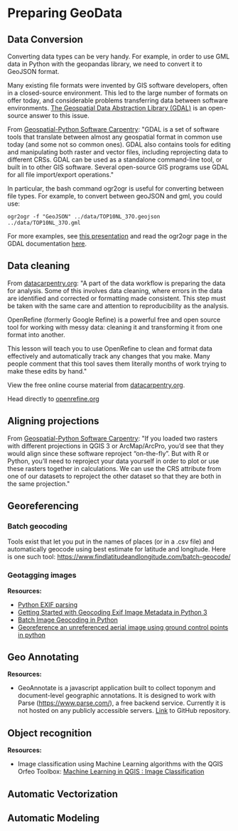 # Preparing GeoData
## Data Conversion
Converting data types can be very handy. For example, in order to use GML data in Python with the geopandas library, we need to convert it to GeoJSON format.

Many existing file formats were invented by GIS software developers, often in a closed-source environment. This led to the large number of formats on offer today, and considerable problems transferring data between software environments. [The Geospatial Data Abstraction Library (GDAL)](https://gdal.org/) is an open-source answer to this issue.

From [Geospatial-Python Software Carpentry](https://carpentries-incubator.github.io/geospatial-python/03-crs/index.html): "GDAL is a set of software tools that translate between almost any geospatial format in common use today (and some not so common ones). GDAL also contains tools for editing and manipulating both raster and vector files, including reprojecting data to different CRSs. GDAL can be used as a standalone command-line tool, or built in to other GIS software. Several open-source GIS programs use GDAL for all file import/export operations."

In particular, the bash command ogr2ogr is useful for converting between file types. For example, to convert between geoJSON and gml, you could use: 

```
ogr2ogr -f "GeoJSON" ../data/TOP10NL_37O.geojson ../data/TOP10NL_37O.gml
```

For more examples, see [this presentation](https://janakiev.com/slides/ogr-presentation/#/) and read the ogr2ogr page in the GDAL documentation [here](https://gdal.org/programs/ogr2ogr.html).

## Data cleaning
From [datacarpentry.org](https://datacarpentry.org/OpenRefine-ecology-lesson/): "A part of the data workflow is preparing the data for analysis. Some of this involves data cleaning, where errors in the data are identified and corrected or formatting made consistent. This step must be taken with the same care and attention to reproducibility as the analysis.

OpenRefine (formerly Google Refine) is a powerful free and open source tool for working with messy data: cleaning it and transforming it from one format into another.

This lesson will teach you to use OpenRefine to clean and format data effectively and automatically track any changes that you make. Many people comment that this tool saves them literally months of work trying to make these edits by hand."

View the free online course material from [datacarpentry.org](https://datacarpentry.org/OpenRefine-ecology-lesson/). 

Head directly to [openrefine.org](https://openrefine.org/)

## Aligning projections 

From [Geospatial-Python Software Carpentry](https://carpentries-incubator.github.io/geospatial-python/06-raster-reproject/index.html): "If you loaded two rasters with different projections in QGIS 3 or ArcMap/ArcPro, you’d see that they would align since these software reproject “on-the-fly”. But with R or Python, you’ll need to reproject your data yourself in order to plot or use these rasters together in calculations. We can use the CRS attribute from one of our datasets to reproject the other dataset so that they are both in the same projection."

## Georeferencing

### Batch geocoding 
Tools exist that let you put in the names of places (or in a .csv file) and automatically geocode using best estimate for latitude and longitude. Here is one such tool: https://www.findlatitudeandlongitude.com/batch-geocode/

### Geotagging images

**Resources:**
* [Python EXIF parsing](https://github.com/bennoleslie/pexif)
* [Getting Started with Geocoding Exif Image Metadata in Python 3](https://developer.here.com/blog/getting-started-with-geocoding-exif-image-metadata-in-python3)
* [Batch Image Geocoding in Python](https://github.com/nperony/pybatchgeotag)
* [Georeference an unreferenced aerial image using ground control points in python](https://stackoverflow.com/questions/55681995/how-to-georeference-an-unreferenced-aerial-image-using-ground-control-points-in)

## Geo Annotating

**Resources:**
* GeoAnnotate is a javascript application built to collect toponym and document-level geographic annotations. It is designed to work with Parse (https://www.parse.com/), a free backend service. Currently it is not hosted on any publicly accessible servers. [Link](https://github.com/utcompling/GeoAnnotate/) to GitHub repository. 

## Object recognition

**Resources:**

* Image classification using Machine Learning algorithms with the QGIS Orfeo Toolbox: [Machine Learning in QGIS : Image Classification](https://www.youtube.com/watch?v=msUyQmZwqo8&ab_channel=HomeMadeSchool)


## Automatic Vectorization

## Automatic Modeling